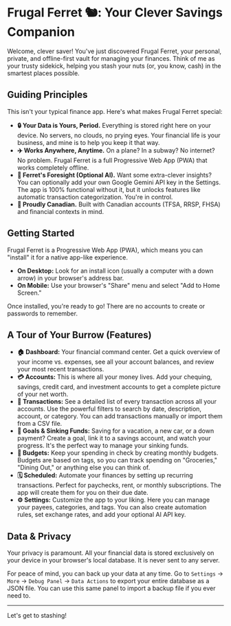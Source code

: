 # Frugal Ferret 🐿️: Your Clever Savings Companion

Welcome, clever saver! You've just discovered Frugal Ferret, your personal, private, and offline-first vault for managing your finances. Think of me as your trusty sidekick, helping you stash your nuts (or, you know, cash) in the smartest places possible.

## Guiding Principles

This isn't your typical finance app. Here's what makes Frugal Ferret special:

*   **🔒 Your Data is Yours, Period.** Everything is stored right here on your device. No servers, no clouds, no prying eyes. Your financial life is your business, and mine is to help you keep it that way.
*   **✈️ Works Anywhere, Anytime.** On a plane? In a subway? No internet? No problem. Frugal Ferret is a full Progressive Web App (PWA) that works completely offline.
*   **🤖 Ferret's Foresight (Optional AI).** Want some extra-clever insights? You can optionally add your own Google Gemini API key in the Settings. The app is 100% functional without it, but it unlocks features like automatic transaction categorization. You're in control.
*   **🍁 Proudly Canadian.** Built with Canadian accounts (TFSA, RRSP, FHSA) and financial contexts in mind.

## Getting Started

Frugal Ferret is a Progressive Web App (PWA), which means you can "install" it for a native app-like experience.

*   **On Desktop:** Look for an install icon (usually a computer with a down arrow) in your browser's address bar.
*   **On Mobile:** Use your browser's "Share" menu and select "Add to Home Screen."

Once installed, you're ready to go! There are no accounts to create or passwords to remember.

## A Tour of Your Burrow (Features)

*   **🏠 Dashboard:** Your financial command center. Get a quick overview of your income vs. expenses, see all your account balances, and review your most recent transactions.
*   **💳 Accounts:** This is where all your money lives. Add your chequing, savings, credit card, and investment accounts to get a complete picture of your net worth.
*   **🧾 Transactions:** See a detailed list of every transaction across all your accounts. Use the powerful filters to search by date, description, account, or category. You can add transactions manually or import them from a CSV file.
*   **🌱 Goals & Sinking Funds:** Saving for a vacation, a new car, or a down payment? Create a goal, link it to a savings account, and watch your progress. It's the perfect way to manage your sinking funds.
*   **🎯 Budgets:** Keep your spending in check by creating monthly budgets. Budgets are based on tags, so you can track spending on "Groceries," "Dining Out," or anything else you can think of.
*   **🗓️ Scheduled:** Automate your finances by setting up recurring transactions. Perfect for paychecks, rent, or monthly subscriptions. The app will create them for you on their due date.
*   **⚙️ Settings:** Customize the app to your liking. Here you can manage your payees, categories, and tags. You can also create automation rules, set exchange rates, and add your optional AI API key.

## Data & Privacy

Your privacy is paramount. All your financial data is stored exclusively on your device in your browser's local database. It is never sent to any server.

For peace of mind, you can back up your data at any time. Go to `Settings` -> `More` -> `Debug Panel` -> `Data Actions` to export your entire database as a JSON file. You can use this same panel to import a backup file if you ever need to.

---

Let's get to stashing!